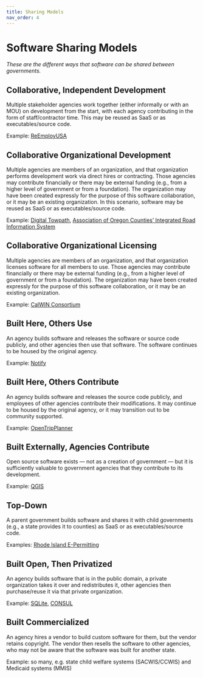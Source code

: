 ```yaml
---
title: Sharing Models
nav_order: 4
---
```


# Software Sharing Models

_These are the different ways that software can be shared between governments._

## Collaborative, Independent Development
Multiple stakeholder agencies work together (either informally or with an MOU) on development from the start, with each agency contributing in the form of staff/contractor time. This may be reused as SaaS or as executables/source code.

Example: [ReEmployUSA](cooperatives/reemployusa.html)

## Collaborative Organizational Development
Multiple agencies are members of an organization, and that organization performs development work via direct hires or contracting. Those agencies may contribute financially or there may be external funding (e.g., from a higher level of government or from a foundation). The organization may have been created expressly for the purpose of this software collaboration, or it may be an existing organization. In this scenario, software may be reused as SaaS or as executables/source code.

Example: [Digital Towpath](cooperatives/digital-towpath.html), [Association of Oregon Counties’ Integrated Road Information System](cooperatives/oregon-iris.html)

## Collaborative Organizational Licensing
Multiple agencies are members of an organization, and that organization licenses software for all members to use. Those agencies may contribute financially or there may be external funding (e.g., from a higher level of government or from a foundation). The organization may have been created expressly for the purpose of this software collaboration, or it may be an existing organization. 

Example: [CalWIN Consortium](cooperatives/calwin.html)

## Built Here, Others Use
An agency builds software and releases the software or source code publicly, and other agencies then use that software. The software continues to be housed by the original agency.

Example: [Notify](cooperatives/notify.html)

## Built Here, Others Contribute
An agency builds software and releases the source code publicly, and employees of other agencies contribute their modifications. It may continue to be housed by the original agency, or it may transition out to be community supported.

Example: [OpenTripPlanner](cooperatives/opentripplanner.html)

## Built Externally, Agencies Contribute
Open source software exists — not as a creation of government — but it is sufficiently valuable to government agencies that they contribute to its development.

Example: [QGIS](cooperatives/qgis.html)

## Top-Down
A parent government builds software and shares it with child governments (e.g., a state provides it to counties) as SaaS or as executables/source code.

Examples: [Rhode Island E-Permitting](cooperatives/rispi.html)

## Built Open, Then Privatized
An agency builds software that is in the public domain, a private organization takes it over and redistributes it, other agencies then purchase/reuse it via that private organization.

Example: [SQLite](cooperatives/sqlite.html), [CONSUL](cooperatives/consul.html)

## Built Commercialized
An agency hires a vendor to build custom software for them, but the vendor retains copyright. The vendor then resells the software to other agencies, who may not be aware that the software was built for another state.

Example: so many, e.g. state child welfare systems (SACWIS/CCWIS) and Medicaid systems (MMIS)
